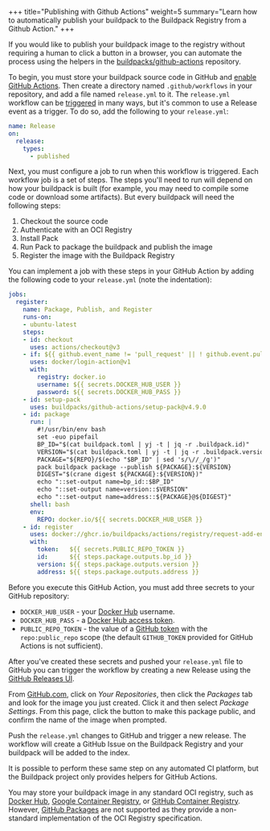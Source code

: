 +++
title="Publishing with Github Actions"
weight=5
summary="Learn how to automatically publish your buildpack to the Buildpack Registry from a Github Action."
+++

If you would like to publish your buildpack image to the registry without requiring a human to click a button in a browser, you can automate the process using the helpers in the [buildpacks/github-actions][github-actions] repository.

To begin, you must store your buildpack source code in GitHub and [enable GitHub Actions](https://github.com/features/actions). Then create a directory named `.github/workflows` in your repository, and add a file named `release.yml` to it. The `release.yml` workflow can be [triggered](https://docs.github.com/en/actions/reference/events-that-trigger-workflows) in many ways, but it's common to use a Release event as a trigger. To do so, add the following to your `release.yml`:

```yaml
name: Release
on:
  release:
    types:
      - published
```

Next, you must configure a job to run when this workflow is triggered. Each workflow job is a set of steps. The steps you'll need to run will depend on how your buildpack is built (for example, you may need to compile some code or download some artifacts). But every buildpack will need the following steps:

1. Checkout the source code
1. Authenticate with an OCI Registry
1. Install Pack
1. Run Pack to package the buildpack and publish the image
1. Register the image with the Buildpack Registry

You can implement a job with these steps in your GitHub Action by adding the following code to your `release.yml` (note the indentation):

```yaml
jobs:
  register:
    name: Package, Publish, and Register
    runs-on:
    - ubuntu-latest
    steps:
    - id: checkout
      uses: actions/checkout@v3
    - if: ${{ github.event_name != 'pull_request' || ! github.event.pull_request.head.repo.fork }}
      uses: docker/login-action@v1
      with:
        registry: docker.io
        username: ${{ secrets.DOCKER_HUB_USER }}
        password: ${{ secrets.DOCKER_HUB_PASS }}
    - id: setup-pack
      uses: buildpacks/github-actions/setup-pack@v4.9.0
    - id: package
      run: |
        #!/usr/bin/env bash
        set -euo pipefail
        BP_ID="$(cat buildpack.toml | yj -t | jq -r .buildpack.id)"
        VERSION="$(cat buildpack.toml | yj -t | jq -r .buildpack.version)"
        PACKAGE="${REPO}/$(echo "$BP_ID" | sed 's/\//_/g')"
        pack buildpack package --publish ${PACKAGE}:${VERSION}
        DIGEST="$(crane digest ${PACKAGE}:${VERSION})"
        echo "::set-output name=bp_id::$BP_ID"
        echo "::set-output name=version::$VERSION"
        echo "::set-output name=address::${PACKAGE}@${DIGEST}"
      shell: bash
      env:
        REPO: docker.io/${{ secrets.DOCKER_HUB_USER }}
    - id: register
      uses: docker://ghcr.io/buildpacks/actions/registry/request-add-entry:4.9.0
      with:
        token:   ${{ secrets.PUBLIC_REPO_TOKEN }}
        id:      ${{ steps.package.outputs.bp_id }}
        version: ${{ steps.package.outputs.version }}
        address: ${{ steps.package.outputs.address }}
```

Before you execute this GitHub Action, you must add three secrets to your GitHub repository:

* `DOCKER_HUB_USER` - your [Docker Hub](https://hub.docker.com/settings/general) username.
* `DOCKER_HUB_PASS` - a [Docker Hub access token](https://hub.docker.com/settings/security).
* `PUBLIC_REPO_TOKEN` - the value of a [GitHub token](https://github.com/settings/tokens/new) with the `repo:public_repo` scope (the default `GITHUB_TOKEN` provided for GitHub Actions is not sufficient).

After you've created these secrets and pushed your `release.yml` file to GitHub you can trigger the workflow by creating a new Release using the [GitHub Releases UI](https://docs.github.com/en/github/administering-a-repository/about-releases).

From [GitHub.com](https://github.com), click on _Your Repositories_, then click the _Packages_ tab and look for the image you just created. Click it and then select _Package Settings_. From this page, click the button to make this package public, and confirm the name of the image when prompted.

Push the `release.yml` changes to GitHub and trigger a new release. The workflow will create a GitHub Issue on the Buildpack Registry and your buildpack will be added to the index.

It is possible to perform these same step on any automated CI platform, but the Buildpack project only provides helpers for GitHub Actions.

You may store your buildpack image in any standard OCI registry, such as [Docker Hub][docker-hub], [Google Container Registry][gcr], or [GitHub Container Registry][ghcr]. However, [GitHub Packages][github-packages] are not supported as they provide a non-standard implementation of the OCI Registry specification.

[package]: /docs/buildpack-author-guide/package-a-buildpack/
[github-actions]: https://github.com/buildpacks/github-actions
[docker-hub]: https://hub.docker.com/
[gcr]: https://cloud.google.com/container-registry/
[ghcr]: https://docs.github.com/en/packages/guides/about-github-container-registry
[github-packages]: https://docs.github.com/en/packages/guides/configuring-docker-for-use-with-github-packages[![Build](https://github.com/buildpacks/docs/actions/workflows/main.yml/badge.svg)](https://github.com/buildpacks/docs/actions/workflows/main.yml)
